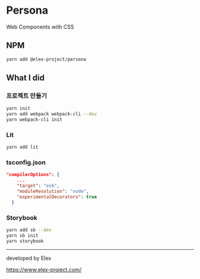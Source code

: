 # Persona

Web Components with CSS

## NPM

```bash
yarn add @elex-project/persona
```

## What I did

### 프로젝트 만들기

```bash
yarn init
yarn add webpack webpack-cli --dev
yarn webpack-cli init
```

### Lit

```bash
yarn add lit
```

### tsconfig.json

```json
"compilerOptions": {
    ...
    "target": "es6",
    "moduleResolution": "node",
    "experimentalDecorators": true
  }
```

### Storybook

```bash
yarn add sb --dev
yarn sb init
yarn storybook
```

---

developed by Elex

https://www.elex-project.com/
